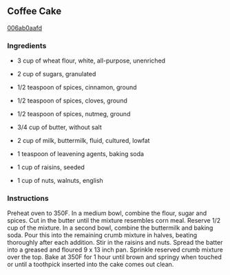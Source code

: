 ## Coffee Cake

[006ab0aafd](https://cookpad.com/us/recipes/335726-coffee-cake)

### Ingredients

 - 3 cup of wheat flour, white, all-purpose, unenriched

 - 2 cup of sugars, granulated

 - 1/2 teaspoon of spices, cinnamon, ground

 - 1/2 teaspoon of spices, cloves, ground

 - 1/2 teaspoon of spices, nutmeg, ground

 - 3/4 cup of butter, without salt

 - 2 cup of milk, buttermilk, fluid, cultured, lowfat

 - 1 teaspoon of leavening agents, baking soda

 - 1 cup of raisins, seeded

 - 1 cup of nuts, walnuts, english

### Instructions

Preheat oven to 350F. In a medium bowl, combine the flour, sugar and spices. Cut in the butter until the mixture resembles corn meal. Reserve 1/2 cup of the mixture. In a second bowl, combine the buttermilk and baking soda. Pour this into the remaining crumb mixture in halves, beating thoroughly after each addition. Stir in the raisins and nuts. Spread the batter into a greased and floured 9 x 13 inch pan. Sprinkle reserved crumb mixture over the top. Bake at 350F for 1 hour until brown and springy when touched or until a toothpick inserted into the cake comes out clean.